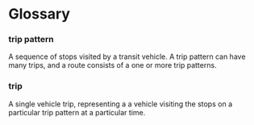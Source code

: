 # Glossary

### trip pattern

A sequence of stops visited by a transit vehicle. A trip pattern can have many trips, and a route consists of a one or more trip patterns.

### trip

A single vehicle trip, representing a a vehicle visiting the stops on a particular trip pattern at a particular time.
